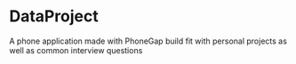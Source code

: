 # DataProject
A phone application made with PhoneGap build fit with personal projects as well as common interview questions
